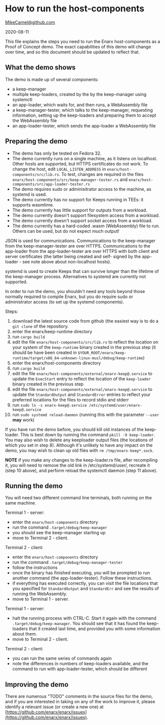# How to run the host-components

MikeCamel@github.com

2020-08-11

This file explains the steps you need to run the Enarx host-components
as a Proof of Concept demo.  The exact capabilities of this demo will
change over time, and so this document should be updated to reflect that.

## What the demo shows

The demo is made up of several components:
- a keep-manager
- multiple keep-loaders, created by the by the keep-manager using
systemctl
- an app-loader, which waits for, and then runs, a WebAssembly file
- a keep-manager-tester, which talks to the keep-manager, requesting
information, setting up the keep-loaders and preparing them to accept
the WebAssembly file
- an app-loader-tester, which sends the app-loader a WebAssembly file

## Preparing the demo

 - The demo has only be tested on Fedora 32.
 - The demo currently runs on a single machine, as it listens on
localhost.  Other hosts are supported, but HTTPS certificates do not work.
To change the host, edit `LOCAL_LISTEN_ADDRESS` in
`enarx/host-components/src/lib.rs`.  To test, changes are required in the files
`enarx/host-components/src/keep-manager-tester.rs` and
`enarx/host-components/src/app-loader-tester.rs`
 - The demo requires sudo or adminisitrator access to the machine, as systemd
 is used.
 - The demo currently has no support for Keeps running in TEEs: it supports
wasmtime.
 - The demo currently has little support for outputs from a workload.
 - The demo currently doesn't support filesystem access from a workload.
 - The demo currently doesn't support socket access from a workload.
 - The demo currently has a hard-coded .wasm (WebAssembly) file to run.
 Others can be used, but do not expect much output!

JSON is used for communications.
Communications to the keep-manager from the keep-manager-tester are over HTTPS.
Communications to the app-loader from the app-loader-tester are over HTTPS
with both client and server certificates (the latter being created and self-
signed by the app-loader - see note above about non-localhost hosts).

systemd is used to create Keeps that can survive longer than the lifetime of
the keep-manager process.  Alternatives to systemd are currently not supported.

In order to run the demo, you shouldn't need any tools beyond those normally
required to compile Enarx, but you do require sudo or administrator access
(to set up the systemd components).

Steps:
1. download the latest source code from github (the easiest way is to do a
`git clone` of the repository.
2. enter the enarx/keep-runtime directory
3. run `cargo build`
4. edit the file `enarx/host-components/src/lib.rs` to reflect the location
on your system of the `keep-runtime` binary created in the previous
step (it should be have been created in
`$YOUR_ROOT/enarx/keep-runtime/target/x86_64-unknown-linux-musl/debug/keep-runtime`)
5. enter the enarx/host-components directory
6. run `cargo build`
7. edit the file `enarx/host-components/external/enarx-keep@.service` to
update the `ExecStart` entry to reflect the location of the `keep-loader`
binary created in the previous step
8. edit the file `enarx/host-components/external/enarx-keep@.service` to
update the `StandardOutput` and `StandardError` entries to reflect your
preferred locations for the files to record stdio and stderr
9. run `sudo ln -s enarx-keep@.service /etc/systemd/user/enarx-keep@.service`
10. run `sudo systemd reload-daemon` (running this with the parameter `--user`
**may** work)

If you have run the demo before, you should kill old instances
of the keep-loader.  This is best down by running the command
`pkill -9 keep-loader`.  You may also wish to delete any keeploader output
files (the locations of which you set in step 8).  Although it's unlikely to
have any impact on the demo, you may wish to clean up old files with
`rm /tmp/enarx-keep*.sock`.

**NOTE** if you make any changes to the keep-loader.rs file, after recompiling
it, you will need to remove the old link in /etc/systemd/user/, recreate it
(step 10 above), and perform reload the systemctl daemon (step 11 above).

## Running the demo

You will need two different command line terminals, both running on the same
machine.

Terminal 1 - server:
 - enter the `enarx/host-components` directory
 - run the command `.target/debug/keep-manager`
 - you should see the keep-manager starting up
 - move to Terminal 2 - client.

Terminal 2 - client:
 - enter the `enarx/host-components` directory
 - run the command `.target/debug/keep-manager-tester`
 - follow the instructions
 - once the binary has finished executing, you will be prompted
 to run another command (the app-loader-tester).  Follow these instructions.
 - if everything has executed correctly, you can visit the file locations that
 you specified for `StandardOutput` and `StandardErr` and see the results of
 running the WebAssembly.
 - move to Terminal 1 - server.

Terminal 1 - server:
 - halt the running process with CTRL-C.  Start it again with the command
 `.target/debug/keep-manager`.  You should see that it has found the keep-loaders
 that it created last time, and provided you with some information about them.
 - move to Terminal 2 - client.

Terminal 2 - client:
 - you can run the same series of commands again
 - note the differences in numbers of keep-loaders available, and the command
 to run with app-loader-tester, which should be different

## Improving the demo

There are numerous "TODO" comments in the source files for the demo,
and if you are interested in taking on any of the work to improve it,
please identify a relevant issue (or create a new one) at
[https://github.com/enarx/enarx/issues](https://github.com/enarx/enarx/issues).

